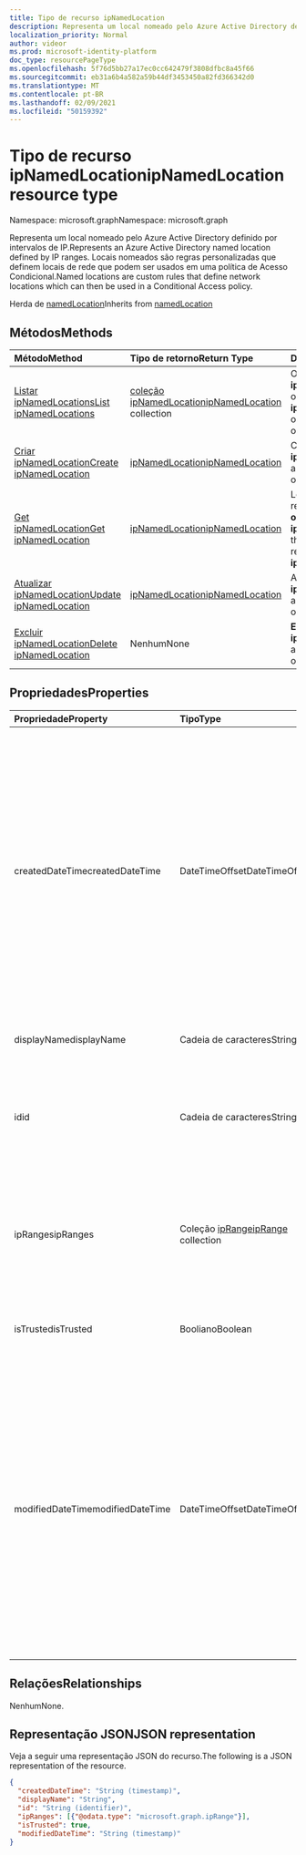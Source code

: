 ```yaml
---
title: Tipo de recurso ipNamedLocation
description: Representa um local nomeado pelo Azure Active Directory definido por intervalos de IP. Locais nomeados são regras personalizadas que definem locais de rede que podem ser usados em uma política de Acesso Condicional.
localization_priority: Normal
author: videor
ms.prod: microsoft-identity-platform
doc_type: resourcePageType
ms.openlocfilehash: 5f76d5bb27a17ec0cc642479f3808dfbc8a45f66
ms.sourcegitcommit: eb31a6b4a582a59b44df3453450a82fd366342d0
ms.translationtype: MT
ms.contentlocale: pt-BR
ms.lasthandoff: 02/09/2021
ms.locfileid: "50159392"
---
```

# <a name="ipnamedlocation-resource-type"></a><span data-ttu-id="50827-104">Tipo de recurso ipNamedLocation</span><span class="sxs-lookup"><span data-stu-id="50827-104">ipNamedLocation resource type</span></span>

<span data-ttu-id="50827-105">Namespace: microsoft.graph</span><span class="sxs-lookup"><span data-stu-id="50827-105">Namespace: microsoft.graph</span></span>

<span data-ttu-id="50827-106">Representa um local nomeado pelo Azure Active Directory definido por intervalos de IP.</span><span class="sxs-lookup"><span data-stu-id="50827-106">Represents an Azure Active Directory named location defined by IP ranges.</span></span> <span data-ttu-id="50827-107">Locais nomeados são regras personalizadas que definem locais de rede que podem ser usados em uma política de Acesso Condicional.</span><span class="sxs-lookup"><span data-stu-id="50827-107">Named locations are custom rules that define network locations which can then be used in a Conditional Access policy.</span></span>

<span data-ttu-id="50827-108">Herda de [namedLocation](../resources/namedLocation.md)</span><span class="sxs-lookup"><span data-stu-id="50827-108">Inherits from [namedLocation](../resources/namedLocation.md)</span></span>

## <a name="methods"></a><span data-ttu-id="50827-109">Métodos</span><span class="sxs-lookup"><span data-stu-id="50827-109">Methods</span></span>

| <span data-ttu-id="50827-110">Método</span><span class="sxs-lookup"><span data-stu-id="50827-110">Method</span></span>       | <span data-ttu-id="50827-111">Tipo de retorno</span><span class="sxs-lookup"><span data-stu-id="50827-111">Return Type</span></span> | <span data-ttu-id="50827-112">Descrição</span><span class="sxs-lookup"><span data-stu-id="50827-112">Description</span></span> |
|:-------------|:------------|:------------|
| [<span data-ttu-id="50827-113">Listar ipNamedLocations</span><span class="sxs-lookup"><span data-stu-id="50827-113">List ipNamedLocations</span></span>](../api/conditionalaccessroot-list-namedlocations.md) | <span data-ttu-id="50827-114">[coleção ipNamedLocation](ipNamedLocation.md)</span><span class="sxs-lookup"><span data-stu-id="50827-114">[ipNamedLocation](ipNamedLocation.md) collection</span></span> | <span data-ttu-id="50827-115">Obter todos os **objetos ipNamedLocation** na organização.</span><span class="sxs-lookup"><span data-stu-id="50827-115">Get all the **ipNamedLocation** objects in the organization.</span></span> |
| [<span data-ttu-id="50827-116">Criar ipNamedLocation</span><span class="sxs-lookup"><span data-stu-id="50827-116">Create ipNamedLocation</span></span>](../api/conditionalaccessroot-post-namedlocations.md) | [<span data-ttu-id="50827-117">ipNamedLocation</span><span class="sxs-lookup"><span data-stu-id="50827-117">ipNamedLocation</span></span>](ipNamedLocation.md) | <span data-ttu-id="50827-118">Criar um novo **objeto ipNamedLocation.**</span><span class="sxs-lookup"><span data-stu-id="50827-118">Create a new **ipNamedLocation** object.</span></span> |
| [<span data-ttu-id="50827-119">Get ipNamedLocation</span><span class="sxs-lookup"><span data-stu-id="50827-119">Get ipNamedLocation</span></span>](../api/ipnamedlocation-get.md) | [<span data-ttu-id="50827-120">ipNamedLocation</span><span class="sxs-lookup"><span data-stu-id="50827-120">ipNamedLocation</span></span>](ipnamedlocation.md) | <span data-ttu-id="50827-121">Leia as propriedades e os relacionamentos de um **objeto ipNamedLocation.**</span><span class="sxs-lookup"><span data-stu-id="50827-121">Read the properties and relationships of an **ipNamedLocation** object.</span></span> |
| [<span data-ttu-id="50827-122">Atualizar ipNamedLocation</span><span class="sxs-lookup"><span data-stu-id="50827-122">Update ipNamedLocation</span></span>](../api/ipnamedlocation-update.md) | [<span data-ttu-id="50827-123">ipNamedLocation</span><span class="sxs-lookup"><span data-stu-id="50827-123">ipNamedLocation</span></span>](ipnamedlocation.md) | <span data-ttu-id="50827-124">Atualize **um objeto ipNamedLocation.**</span><span class="sxs-lookup"><span data-stu-id="50827-124">Update an **ipNamedLocation** object.</span></span> |
| [<span data-ttu-id="50827-125">Excluir ipNamedLocation</span><span class="sxs-lookup"><span data-stu-id="50827-125">Delete ipNamedLocation</span></span>](../api/ipnamedlocation-delete.md) | <span data-ttu-id="50827-126">Nenhum</span><span class="sxs-lookup"><span data-stu-id="50827-126">None</span></span> | <span data-ttu-id="50827-127">**Exclua um objeto ipNamedLocation.**</span><span class="sxs-lookup"><span data-stu-id="50827-127">Delete an **ipNamedLocation** object.</span></span> |

## <a name="properties"></a><span data-ttu-id="50827-128">Propriedades</span><span class="sxs-lookup"><span data-stu-id="50827-128">Properties</span></span>

| <span data-ttu-id="50827-129">Propriedade</span><span class="sxs-lookup"><span data-stu-id="50827-129">Property</span></span>     | <span data-ttu-id="50827-130">Tipo</span><span class="sxs-lookup"><span data-stu-id="50827-130">Type</span></span>        | <span data-ttu-id="50827-131">Descrição</span><span class="sxs-lookup"><span data-stu-id="50827-131">Description</span></span> |
|:-------------|:------------|:------------|
|<span data-ttu-id="50827-132">createdDateTime</span><span class="sxs-lookup"><span data-stu-id="50827-132">createdDateTime</span></span>|<span data-ttu-id="50827-133">DateTimeOffset</span><span class="sxs-lookup"><span data-stu-id="50827-133">DateTimeOffset</span></span>|<span data-ttu-id="50827-134">O tipo Timestamp representa a data e a hora de criação do local usando o formato ISO 8601 e está sempre no horário UTC.</span><span class="sxs-lookup"><span data-stu-id="50827-134">The Timestamp type represents creation date and time of the location using ISO 8601 format and is always in UTC time.</span></span> <span data-ttu-id="50827-135">Por exemplo, meia-noite em UTC no dia 1º de janeiro de 2014 teria esta aparência: `'2014-01-01T00:00:00Z'`.</span><span class="sxs-lookup"><span data-stu-id="50827-135">For example, midnight UTC on Jan 1, 2014 would look like this: `'2014-01-01T00:00:00Z'`.</span></span> <span data-ttu-id="50827-136">Somente leitura.</span><span class="sxs-lookup"><span data-stu-id="50827-136">Read-only.</span></span> <span data-ttu-id="50827-137">Herdado [de namedLocation](../resources/namedLocation.md).</span><span class="sxs-lookup"><span data-stu-id="50827-137">Inherited from [namedLocation](../resources/namedLocation.md).</span></span>|
|<span data-ttu-id="50827-138">displayName</span><span class="sxs-lookup"><span data-stu-id="50827-138">displayName</span></span>|<span data-ttu-id="50827-139">Cadeia de caracteres</span><span class="sxs-lookup"><span data-stu-id="50827-139">String</span></span>|<span data-ttu-id="50827-140">Nome acessível para humanos do local.</span><span class="sxs-lookup"><span data-stu-id="50827-140">Human-readable name of the location.</span></span>|
|<span data-ttu-id="50827-141">id</span><span class="sxs-lookup"><span data-stu-id="50827-141">id</span></span>|<span data-ttu-id="50827-142">Cadeia de caracteres</span><span class="sxs-lookup"><span data-stu-id="50827-142">String</span></span>|<span data-ttu-id="50827-143">Identificador de um objeto namedLocation.</span><span class="sxs-lookup"><span data-stu-id="50827-143">Identifier of a namedLocation object.</span></span> <span data-ttu-id="50827-144">Somente leitura.</span><span class="sxs-lookup"><span data-stu-id="50827-144">Read-only.</span></span> <span data-ttu-id="50827-145">Herdado [de namedLocation](../resources/namedLocation.md).</span><span class="sxs-lookup"><span data-stu-id="50827-145">Inherited from [namedLocation](../resources/namedLocation.md).</span></span>|
|<span data-ttu-id="50827-146">ipRanges</span><span class="sxs-lookup"><span data-stu-id="50827-146">ipRanges</span></span>|<span data-ttu-id="50827-147">Coleção [ipRange](iprange.md)</span><span class="sxs-lookup"><span data-stu-id="50827-147">[ipRange](iprange.md) collection</span></span>|<span data-ttu-id="50827-148">Lista de intervalos de endereços IP no formato CIDR IPv4 (por exemplo, 1.2.3.4/32) ou qualquer formato IPv6 acessível do IETF RFC596.</span><span class="sxs-lookup"><span data-stu-id="50827-148">List of IP address ranges in IPv4 CIDR format (e.g. 1.2.3.4/32) or any allowable IPv6 format from IETF RFC596.</span></span>|
|<span data-ttu-id="50827-149">isTrusted</span><span class="sxs-lookup"><span data-stu-id="50827-149">isTrusted</span></span>|<span data-ttu-id="50827-150">Booliano</span><span class="sxs-lookup"><span data-stu-id="50827-150">Boolean</span></span>|<span data-ttu-id="50827-151">True se esse local for explicitamente confiável.</span><span class="sxs-lookup"><span data-stu-id="50827-151">True if this location is explicitly trusted.</span></span>|
|<span data-ttu-id="50827-152">modifiedDateTime</span><span class="sxs-lookup"><span data-stu-id="50827-152">modifiedDateTime</span></span>|<span data-ttu-id="50827-153">DateTimeOffset</span><span class="sxs-lookup"><span data-stu-id="50827-153">DateTimeOffset</span></span>|<span data-ttu-id="50827-154">O tipo Timestamp representa a data e a hora da última modificação do local usando o formato ISO 8601 e está sempre no horário UTC.</span><span class="sxs-lookup"><span data-stu-id="50827-154">The Timestamp type represents last modified date and time of the location using ISO 8601 format and is always in UTC time.</span></span> <span data-ttu-id="50827-155">Por exemplo, meia-noite em UTC no dia 1º de janeiro de 2014 teria esta aparência: `'2014-01-01T00:00:00Z'`.</span><span class="sxs-lookup"><span data-stu-id="50827-155">For example, midnight UTC on Jan 1, 2014 would look like this: `'2014-01-01T00:00:00Z'`.</span></span> <span data-ttu-id="50827-156">Somente leitura.</span><span class="sxs-lookup"><span data-stu-id="50827-156">Read-only.</span></span> <span data-ttu-id="50827-157">Herdado [de namedLocation](../resources/namedLocation.md).</span><span class="sxs-lookup"><span data-stu-id="50827-157">Inherited from [namedLocation](../resources/namedLocation.md).</span></span>|

## <a name="relationships"></a><span data-ttu-id="50827-158">Relações</span><span class="sxs-lookup"><span data-stu-id="50827-158">Relationships</span></span>

<span data-ttu-id="50827-159">Nenhum</span><span class="sxs-lookup"><span data-stu-id="50827-159">None.</span></span>

## <a name="json-representation"></a><span data-ttu-id="50827-160">Representação JSON</span><span class="sxs-lookup"><span data-stu-id="50827-160">JSON representation</span></span>

<span data-ttu-id="50827-161">Veja a seguir uma representação JSON do recurso.</span><span class="sxs-lookup"><span data-stu-id="50827-161">The following is a JSON representation of the resource.</span></span>

<!-- {
  "blockType": "resource",
  "optionalProperties": [

  ],
  "@odata.type": "microsoft.graph.ipNamedLocation"
}-->

```json
{
  "createdDateTime": "String (timestamp)",
  "displayName": "String",
  "id": "String (identifier)",
  "ipRanges": [{"@odata.type": "microsoft.graph.ipRange"}],
  "isTrusted": true,
  "modifiedDateTime": "String (timestamp)"
}
```

<!-- uuid: 16cd6b66-4b1a-43a1-adaf-3a886856ed98
2019-02-04 14:57:30 UTC -->
<!-- {
  "type": "#page.annotation",
  "description": "ipNamedLocation resource",
  "keywords": "",
  "section": "documentation",
  "tocPath": ""
}-->

